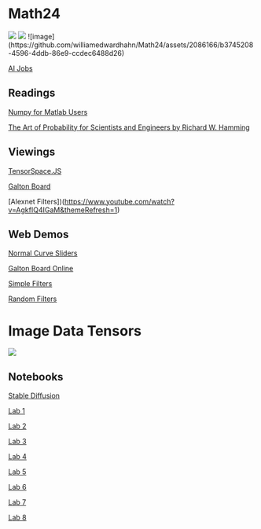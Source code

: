 # Math24

<img src="https://camo.githubusercontent.com/f54240086f70fd4c6cafbd9c14f8a405b93f4465b6fdc192bccca61ffd615a26/68747470733a2f2f617373657473746f726576312d7072642d63646e2e756e69747933642e636f6d2f7061636b6167652d73637265656e73686f742f61316662323530302d346239342d343839362d613863372d6133396437326666336131652e77656270">
<img src="https://www.researchgate.net/publication/336144594/figure/fig2/AS:808881324322820@1569863744938/An-example-of-the-deconvolution-process-using-transpose-convolution-In-the-figure.png">
![image](https://github.com/williamedwardhahn/Math24/assets/2086166/b3745208-4596-4ddb-86e9-ccdec6488d26)


[AI Jobs](https://aipaygrad.es/)

## Readings
[Numpy for Matlab Users](https://numpy.org/doc/stable/user/numpy-for-matlab-users.html)

[The Art of Probability for Scientists and Engineers by Richard W. Hamming](https://github.com/williamedwardhahn/Probability_Statistics/blob/main/Art_of_Prob.pdf)

## Viewings
[TensorSpace.JS](https://tensorspace.org/)

[Galton Board](https://www.youtube.com/watch?v=SZoDNfVFS7I)

[Alexnet Filters])(https://www.youtube.com/watch?v=AgkfIQ4IGaM&themeRefresh=1)

## Web Demos
[Normal Curve Sliders](https://chat.openai.com/share/d7657218-15ca-4d22-bb72-ad521d8eb0cf)

[Galton Board Online](https://www.mathsisfun.com/data/quincunx.html)

[Simple Filters](https://williamedwardhahn.github.io/data_website/Conv3.html)

[Random Filters](https://williamedwardhahn.github.io/data_website/Conv5.html)

# Image Data Tensors
<img src="https://kandarpkakkad.github.io/GUI-For-Hyperspectral-Image-Preprocessing-Using-Python/Images/pic1.png">

## Notebooks

[Stable Diffusion](https://colab.research.google.com/drive/1PsL4pItVQ9wwBg_c0C-JjmpzwHTqG-7I#scrollTo=SxnS1Dhl36fc) 


[Lab 1](https://colab.research.google.com/drive/1aCFpU60MSwtv5cncvlck1t0HzlDc3kEn?usp=sharing)

[Lab 2](https://colab.research.google.com/drive/1IEV3ROUnzEcKPnkao5rGQtNc9JFkXCrn?usp=sharing)

[Lab 3](https://colab.research.google.com/drive/1e17k65M7iOhX4FtZUfGqH9CkaltoXb1g?usp=sharing)

[Lab 4](https://colab.research.google.com/drive/1aYRkPern6LvYKsWxD7qfgysGqLnOSmPY?usp=sharing)

[Lab 5](https://colab.research.google.com/drive/1bJyhYEWeOfLBHcF16ViMpSjuJeMTcHow?usp=sharing)

[Lab 6](https://colab.research.google.com/drive/1_Z8yjN63RNbSwgRqdC3QHEkkM0WmzKM9?usp=sharing)

[Lab 7](https://colab.research.google.com/drive/1kf9AZatPxjy6Hd8KizG1lJh7mHX1T8Fy?usp=sharing)

[Lab 8](https://colab.research.google.com/drive/16yId_Y7fSr6D89m-uU-RbUlArJ8bUmRL?usp=sharing)

